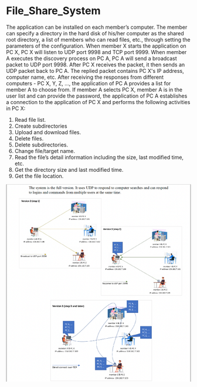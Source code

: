 # File_Share_System
The application can be installed on each member’s computer. The member can specify a directory in the hard disk of his/her computer as the shared root directory, a list of members who can read files, etc., through setting the parameters of the configuration.
When member X starts the application on PC X, PC X will listen to UDP port 9998 and TCP port 9999. When member A executes the discovery process on PC A, PC A will send a broadcast packet to UDP port 9998. After PC X receives the packet, it then sends an UDP packet back to PC A. The replied packet contains PC X's IP address, computer name, etc.
After receiving the responses from different computers - PC X, Y, Z, ..., the application of PC A provides a list for member A to choose from. If member A selects PC X, member A is in the user list and can provide the password, the application of PC A establishes a connection to the application of PC X and performs the following activities in PC X:
1. Read file list.
2. Create subdirectories
3. Upload and download files.
4. Delete files.
5. Delete subdirectories.
6. Change file/target name.
7. Read the file’s detail information including the size, last modified time, etc.
8. Get the directory size and last modified time.
9. Get the file location.

![This is an image](https://github.com/Phoenix-JI/File_Share_System/blob/main/System.png)
